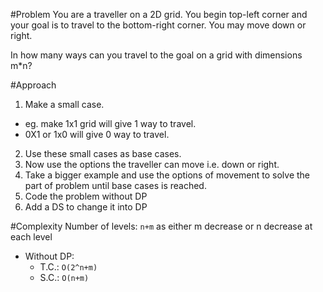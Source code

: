 #Problem
You are a traveller on a 2D grid. You begin top-left corner and your goal is to travel to the bottom-right corner. You may move down or right.

In how many ways can you travel to the goal on a grid with dimensions m*n?

#Approach
1. Make a small case. 
  - eg. make 1x1 grid will give 1 way to travel.
  - 0X1 or 1x0 will give 0 way to travel.
2. Use these small cases as base cases.
3. Now use the options the traveller can move i.e. down or right.
4. Take a bigger example and use the options of movement to solve the part of problem until base cases is reached.
5. Code the problem without DP
6. Add a DS to change it into DP

#Complexity
Number of levels: `n+m` as either m decrease or n decrease at each level
- Without DP: 
  - T.C.: `O(2^n+m)`
  - S.C.: `O(n+m)`